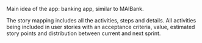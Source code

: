 Main idea of the app: banking app, similar to MAIBank.

The story mapping includes all the activities, steps and details.
All activities being included in user stories with an acceptance criteria, value, estimated story points and distribution between current and next sprint.